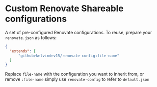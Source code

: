 # Custom Renovate Shareable configurations

A set of pre-configured Renovate configurations.
To reuse, prepare your `renovate.json` as follows:

```json
{
  "extends": [
      "github>kelvindev15/renovate-config:file-name"
  ]
}
```

Replace `file-name` with the configuration you want to inherit from, or remove `:file-name` simply use `renovate-config` to refer to `default.json`

